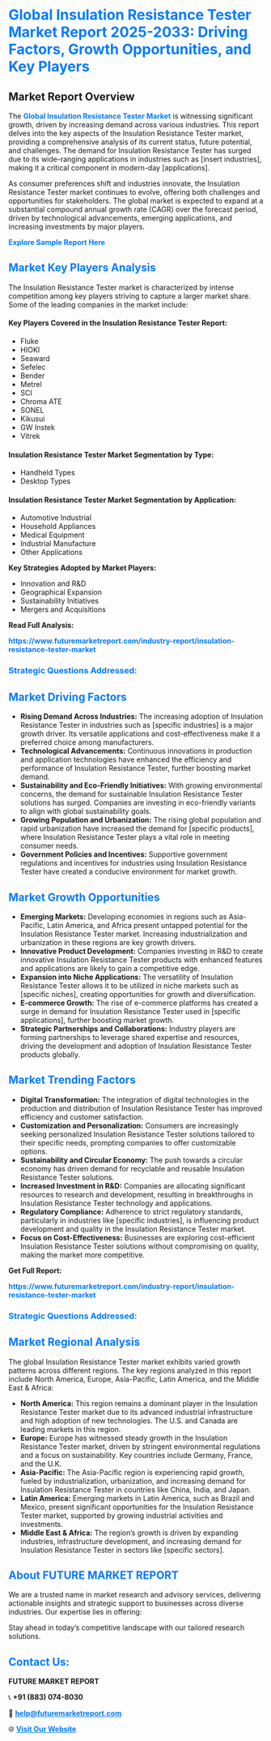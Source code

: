 <h1 style="color: #007BFF;">Global Insulation Resistance Tester Market Report 2025-2033: Driving Factors, Growth Opportunities, and Key Players</h1>

<section id="overview">
<h2>Market Report Overview</h2>
<p>The <a href="https://www.futuremarketreport.com/industry-report/insulation-resistance-tester-market" style="color: #007BFF; text-decoration: none;"><strong>Global Insulation Resistance Tester Market</strong></a> is witnessing significant growth, driven by increasing demand across various industries. This report delves into the key aspects of the Insulation Resistance Tester market, providing a comprehensive analysis of its current status, future potential, and challenges. The demand for Insulation Resistance Tester has surged due to its wide-ranging applications in industries such as [insert industries], making it a critical component in modern-day [applications].</p>
<p>As consumer preferences shift and industries innovate, the Insulation Resistance Tester market continues to evolve, offering both challenges and opportunities for stakeholders. The global market is expected to expand at a substantial compound annual growth rate (CAGR) over the forecast period, driven by technological advancements, emerging applications, and increasing investments by major players.</p>
</section>

<section id="overview">
<p><a href="https://www.futuremarketreport.com/request-sample/reportId=31977" style="color: #007BFF; text-decoration: none;"><strong>Explore Sample Report Here</strong></a></p>
</section>

<section id="key-players">
<h2 style="color: #007BFF;">Market Key Players Analysis</h2>
<p>The Insulation Resistance Tester market is characterized by intense competition among key players striving to capture a larger market share. Some of the leading companies in the market include:</p>
<h4>Key Players Covered in the Insulation Resistance Tester Report:</h4>
<ul><li>Fluke</li><li>HIOKI</li><li>Seaward</li><li>Sefelec</li><li>Bender</li><li>Metrel</li><li>SCI</li><li>Chroma ATE</li><li>SONEL</li><li>Kikusui</li><li>GW Instek</li><li>Vitrek</li></ul>
<h4>Insulation Resistance Tester Market Segmentation by Type:</h4>
<ul><li>Handheld Types</li><li>Desktop Types</li></ul>

<h4>Insulation Resistance Tester Market Segmentation by Application:</h4>
<ul><li>Automotive Industrial</li><li>Household Appliances</li><li>Medical Equipment</li><li>Industrial Manufacture</li><li>Other Applications</li></ul>
<p><strong>Key Strategies Adopted by Market Players:</strong></p>
<ul>
<li>Innovation and R&D</li>
<li>Geographical Expansion</li>
<li>Sustainability Initiatives</li>
<li>Mergers and Acquisitions</li>
</ul>
</section>

<section>
<p><strong>Read Full Analysis: </strong></p><a href="https://www.futuremarketreport.com/industry-report/insulation-resistance-tester-market" style="color: #007BFF; text-decoration: none;"><strong>https://www.futuremarketreport.com/industry-report/insulation-resistance-tester-market</strong></a>
<h3 style="color: #007BFF;">Strategic Questions Addressed:</h3>
</section>

<section id="driving-factors">
<h2 style="color: #007BFF;">Market Driving Factors</h2>
<ul>
<li><strong>Rising Demand Across Industries:</strong> The increasing adoption of Insulation Resistance Tester in industries such as [specific industries] is a major growth driver. Its versatile applications and cost-effectiveness make it a preferred choice among manufacturers.</li>
<li><strong>Technological Advancements:</strong> Continuous innovations in production and application technologies have enhanced the efficiency and performance of Insulation Resistance Tester, further boosting market demand.</li>
<li><strong>Sustainability and Eco-Friendly Initiatives:</strong> With growing environmental concerns, the demand for sustainable Insulation Resistance Tester solutions has surged. Companies are investing in eco-friendly variants to align with global sustainability goals.</li>
<li><strong>Growing Population and Urbanization:</strong> The rising global population and rapid urbanization have increased the demand for [specific products], where Insulation Resistance Tester plays a vital role in meeting consumer needs.</li>
<li><strong>Government Policies and Incentives:</strong> Supportive government regulations and incentives for industries using Insulation Resistance Tester have created a conducive environment for market growth.</li>
</ul>
</section>

<section id="growth-opportunities">
<h2 style="color: #007BFF;">Market Growth Opportunities</h2>
<ul>
<li><strong>Emerging Markets:</strong> Developing economies in regions such as Asia-Pacific, Latin America, and Africa present untapped potential for the Insulation Resistance Tester market. Increasing industrialization and urbanization in these regions are key growth drivers.</li>
<li><strong>Innovative Product Development:</strong> Companies investing in R&D to create innovative Insulation Resistance Tester products with enhanced features and applications are likely to gain a competitive edge.</li>
<li><strong>Expansion into Niche Applications:</strong> The versatility of Insulation Resistance Tester allows it to be utilized in niche markets such as [specific niches], creating opportunities for growth and diversification.</li>
<li><strong>E-commerce Growth:</strong> The rise of e-commerce platforms has created a surge in demand for Insulation Resistance Tester used in [specific applications], further boosting market growth.</li>
<li><strong>Strategic Partnerships and Collaborations:</strong> Industry players are forming partnerships to leverage shared expertise and resources, driving the development and adoption of Insulation Resistance Tester products globally.</li>
</ul>
</section>

<section id="trending-factors">
<h2 style="color: #007BFF;">Market Trending Factors</h2>
<ul>
<li><strong>Digital Transformation:</strong> The integration of digital technologies in the production and distribution of Insulation Resistance Tester has improved efficiency and customer satisfaction.</li>
<li><strong>Customization and Personalization:</strong> Consumers are increasingly seeking personalized Insulation Resistance Tester solutions tailored to their specific needs, prompting companies to offer customizable options.</li>
<li><strong>Sustainability and Circular Economy:</strong> The push towards a circular economy has driven demand for recyclable and reusable Insulation Resistance Tester solutions.</li>
<li><strong>Increased Investment in R&D:</strong> Companies are allocating significant resources to research and development, resulting in breakthroughs in Insulation Resistance Tester technology and applications.</li>
<li><strong>Regulatory Compliance:</strong> Adherence to strict regulatory standards, particularly in industries like [specific industries], is influencing product development and quality in the Insulation Resistance Tester market.</li>
<li><strong>Focus on Cost-Effectiveness:</strong> Businesses are exploring cost-efficient Insulation Resistance Tester solutions without compromising on quality, making the market more competitive.</li>
</ul>
</section>

<section>
<p><strong>Get Full Report: </strong></p><a href="https://www.futuremarketreport.com/industry-report/insulation-resistance-tester-market" style="color: #007BFF; text-decoration: none;"><strong>https://www.futuremarketreport.com/industry-report/insulation-resistance-tester-market</strong></a>
<h3 style="color: #007BFF;">Strategic Questions Addressed:</h3>
</section>


<section id="regional-analysis">
<h2 style="color: #007BFF;">Market Regional Analysis</h2>
<p>The global Insulation Resistance Tester market exhibits varied growth patterns across different regions. The key regions analyzed in this report include North America, Europe, Asia-Pacific, Latin America, and the Middle East & Africa:</p>
<ul>
<li><strong>North America:</strong> This region remains a dominant player in the Insulation Resistance Tester market due to its advanced industrial infrastructure and high adoption of new technologies. The U.S. and Canada are leading markets in this region.</li>
<li><strong>Europe:</strong> Europe has witnessed steady growth in the Insulation Resistance Tester market, driven by stringent environmental regulations and a focus on sustainability. Key countries include Germany, France, and the U.K.</li>
<li><strong>Asia-Pacific:</strong> The Asia-Pacific region is experiencing rapid growth, fueled by industrialization, urbanization, and increasing demand for Insulation Resistance Tester in countries like China, India, and Japan.</li>
<li><strong>Latin America:</strong> Emerging markets in Latin America, such as Brazil and Mexico, present significant opportunities for the Insulation Resistance Tester market, supported by growing industrial activities and investments.</li>
<li><strong>Middle East & Africa:</strong> The region’s growth is driven by expanding industries, infrastructure development, and increasing demand for Insulation Resistance Tester in sectors like [specific sectors].</li>
</ul>
</section>

<footer>
<h2 style="color: #007BFF;">About FUTURE MARKET REPORT</h2>
<p>We are a trusted name in market research and advisory services, delivering actionable insights and strategic support to businesses across diverse industries. Our expertise lies in offering:</p>

<p>Stay ahead in today’s competitive landscape with our tailored research solutions.</p>

<h2 style="color: #007BFF;">Contact Us:</h2>
<p><strong>FUTURE MARKET REPORT</strong></p>
<p>📞 <strong>+91 (883) 074-8030</strong></p>
<p>📧 <strong><a href="mailto:help@futuremarketreport.com" style="color: #007BFF;">help@futuremarketreport.com</a></strong></p>
<p>🌐 <strong><a href="https://www.futuremarketreport.com/" style="color: #007BFF;">Visit Our Website</a></strong></p>
</footer>